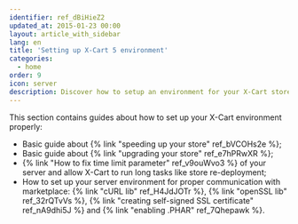 ```yaml
---
identifier: ref_dBiHieZ2
updated_at: 2015-01-23 00:00
layout: article_with_sidebar
lang: en
title: 'Setting up X-Cart 5 environment'
categories:
  - home
order: 9
icon: server
description: Discover how to setup an environment for your X-Cart store
---
```



This section contains guides about how to set up your X-Cart environment properly:

*   Basic guide about {% link "speeding up your store" ref_bVCOHs2e %};
*   Basic guide about {% link "upgrading your store" ref_e7hPRwXR %};
*   {% link "How to fix time limit parameter" ref_v9ouWvo3 %} of your server and allow X-Cart to run long tasks like store re-deployment;
*   How to set up your server environment for proper communication with marketplace: {% link "cURL lib" ref_H4JdJOTr %}, {% link "openSSL lib" ref_32rQTvVs %}, {% link "creating self-signed SSL certificate" ref_nA9dhi5J %} and {% link "enabling .PHAR" ref_7Qhepawk %}.